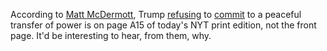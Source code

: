 According to <a href="https://twitter.com/mattmfm/status/1309109513031757824">Matt McDermott</a>, Trump <a href="https://www.axios.com/trump-peaceful-transfer-power-election-e615d8fb-acef-4e63-9446-be1dd935464a.html">refusing</a> to <a href="https://www.nytimes.com/live/2020/09/24/us/trump-vs-biden-election?action=click&module=Top%20Stories&pgtype=Homepage#trump-shifts-the-2020-focus-by-again-threatening-to-undermine-the-democratic-process">commit</a> to a peaceful transfer of power is on page A15 of today's NYT print edition, not the front page. It'd be interesting to hear, from them, why. 
